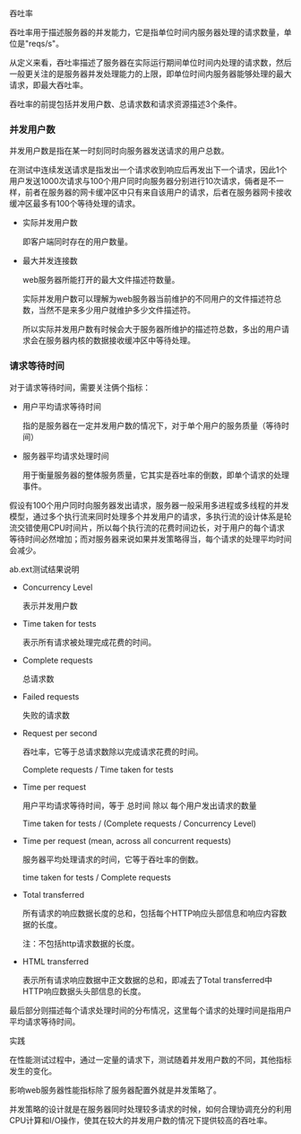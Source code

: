 吞吐率

吞吐率用于描述服务器的并发能力，它是指单位时间内服务器处理的请求数量，单位是"reqs/s"。

从定义来看，吞吐率描述了服务器在实际运行期间单位时间内处理的请求数，然后一般更关注的是服务器并发处理能力的上限，即单位时间内服务器能够处理的最大请求，即最大吞吐率。



吞吐率的前提包括并发用户数、总请求数和请求资源描述3个条件。



### 并发用户数

并发用户数是指在某一时刻同时向服务器发送请求的用户总数。

在测试中连续发送请求是指发出一个请求收到响应后再发出下一个请求，因此1个用户发送1000次请求与100个用户同时向服务器分别进行10次请求，倆者是不一样，前者在服务器的网卡缓冲区中只有来自该用户的请求，后者在服务器网卡接收缓冲区最多有100个等待处理的请求。

- 实际并发用户数

  即客户端同时存在的用户数量。

- 最大并发连接数

  web服务器所能打开的最大文件描述符数量。

  实际并发用户数可以理解为web服务器当前维护的不同用户的文件描述符总数，当然不是来多少用户就维护多少文件描述符。

  所以实际并发用户数有时候会大于服务器所维护的描述符总数，多出的用户请求会在服务器内核的数据接收缓冲区中等待处理。



### 请求等待时间

对于请求等待时间，需要关注俩个指标：

- 用户平均请求等待时间

  指的是服务器在一定并发用户数的情况下，对于单个用户的服务质量（等待时间）

- 服务器平均请求处理时间

  用于衡量服务器的整体服务质量，它其实是吞吐率的倒数，即单个请求的处理事件。

假设有100个用户同时向服务器发出请求，服务器一般采用多进程或多线程的并发模型，通过多个执行流来同时处理多个并发用户的请求，多执行流的设计体系是轮流交错使用CPU时间片，所以每个执行流的花费时间边长，对于用户的每个请求等待时间必然增加；而对服务器来说如果并发策略得当，每个请求的处理平均时间会减少。



ab.ext测试结果说明

- Concurrency Level

  表示并发用户数

- Time taken for tests

  表示所有请求被处理完成花费的时间。

- Complete requests

  总请求数

- Failed requests

  失败的请求数

- Request per second

  吞吐率，它等于总请求数除以完成请求花费的时间。

  Complete requests / Time taken for tests

- Time per request

  用户平均请求等待时间，等于 总时间 除以 每个用户发出请求的数量

  Time taken for tests / (Complete requests / Concurrency Level)

- Time per request (mean, across all concurrent requests)

  服务器平均处理请求的时间，它等于吞吐率的倒数。

  time taken for tests / Complete requests



- Total transferred

  所有请求的响应数据长度的总和，包括每个HTTP响应头部信息和响应内容数据的长度。

  注：不包括http请求数据的长度。

- HTML transferred

  表示所有请求响应数据中正文数据的总和，即减去了Total transferred中HTTP响应数据头头部信息的长度。



最后部分则描述每个请求处理时间的分布情况，这里每个请求的处理时间是指用户平均请求等待时间。



实践

在性能测试过程中，通过一定量的请求下，测试随着并发用户数的不同，其他指标发生的变化。



影响web服务器性能指标除了服务器配置外就是并发策略了。

并发策略的设计就是在服务器同时处理较多请求的时候，如何合理协调充分的利用CPU计算和I/O操作，使其在较大的并发用户数的情况下提供较高的吞吐率。